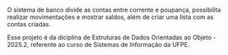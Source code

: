 O sistema de banco divide as contas entre corrente e poupança, possibilita realizar movimentações e mostrar saldos, além de criar uma lista com as contas criadas.


Esse projeto é da diciplina de Estruturas de Dados Orientadas ao Objeto - 2025.2, referente ao curso de Sistemas de Informação da UFPE.
